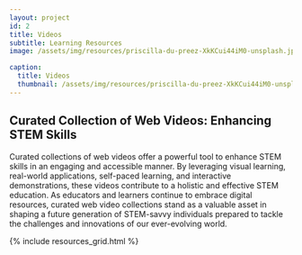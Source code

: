 ```yaml
---
layout: project
id: 2
title: Videos
subtitle: Learning Resources
image: /assets/img/resources/priscilla-du-preez-XkKCui44iM0-unsplash.jpg

caption:
  title: Videos
  thumbnail: /assets/img/resources/priscilla-du-preez-XkKCui44iM0-unsplash.jpg
---
```


## Curated Collection of Web Videos: Enhancing STEM Skills

Curated collections of web videos offer a powerful tool to enhance STEM skills in an engaging and accessible manner. By leveraging visual learning, real-world applications, self-paced learning, and interactive demonstrations, these videos contribute to a holistic and effective STEM education. As educators and learners continue to embrace digital resources, curated web video collections stand as a valuable asset in shaping a future generation of STEM-savvy individuals prepared to tackle the challenges and innovations of our ever-evolving world.


{% include resources_grid.html %}


